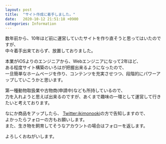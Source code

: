 ```yaml
---
layout: post
title:  "サイト作成に着手しました。"
date:   2020-10-12 21:51:18 +0900
categories: Information
---
```


数年前から、10年ほど前に運営していたサイトを作り直そうと思ってはいたのですが、  
中々着手出来ておらず、放置しておりました。  

本業がiOSよりのエンジニアから、Webエンジニアになって2年ほど、  
ある程度サイト構築のいろはが把握出来るようになったので、  
一旦簡単なホームページを作り、コンテンツを充実させつつ、段階的にパワーアップしていこうかと思います。  

第一種動物取扱業や古物商(申請中)なども所持しているので、  
力を入れようと思えば出来るのですが、あくまで趣味の一環として運営して行きたいと考えております。  

なにか商品をアップしたら、 [Twitter:ikimonooki](https://twitter.com/ikimonooki)の方で告知しますので、  
よかったらフォローの方もお願いします。  
また、生き物を飼育してそうなアカウントの場合はフォローを返します。  

よろしくおねがいします。  

